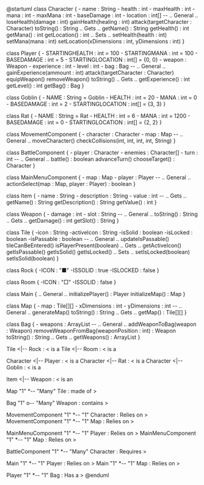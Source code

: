 @startuml
class Character {
    - name : String
    - health : int
    - maxHealth : int
    - mana : int
    - maxMana : int
    - baseDamage : int
    - location : int[]
    --
    .. General ..
    loseHealth(damage : int)
    gainHealth(healing : int)
    attack(targetCharacter : Character)
    toString() : String
    .. Gets ..
    getName() : String
    getHealth() : int
    getMana() : int
    getLocation() : int
    .. Sets ..
    setHealth(health : int)
    setMana(mana : int)
    setLocation(xDimensions : int, yDimensions : int)
}

class Player {
    - STARTINGHEALTH : int = 100
    - STARTINGMANA : int = 100
    - BASEDAMAGE : int = 5
    - STARTINGLOCATION : int[] = {0, 0}
    - weapon : Weapon
    - experience : int
    - level : int
    - bag : Bag
    --
    .. General ..
    gainExperience(ammount : int)
    attack(targetCharacter : Character)
    equipWeapon()
    removeWeapon()
    toString()
    .. Gets ..
    getExperience() : int
    getLevel() : int
    getBag() : Bag
}

class Goblin {
    - NAME : String = Goblin
    - HEALTH : int = 20
    - MANA : int = 0
    - BASEDAMAGE : int = 2
    - STARTINGLOCATION : int[] = {3, 3}
}

class Rat {
    - NAME : String = Rat
    - HEALTH : int = 6
    - MANA : int = 1200
    - BASEDAMAGE : int = 0
    - STARTINGLOCATION : int[] = {2, 2}
}



class MovementComponent {
    - character : Character
    - map : Map
    --
    .. General ..
    moveCharacter()
    checkCollisions(int, int, int, int, String)
}

class BattleComponent {
    - player : Character
    - enemies : Character[]
    - turn : int
    --
    .. General ..
    battle() : boolean
    advanceTurn()
    chooseTarget() : Character
}

class MainMenuComponent {
    - map : Map
    - player : Player
    --
    .. General ..
    actionSelect(map : Map, player : Player) : boolean
}



class Item {
    - name : String
    - description : String
    - value : int
    --
    .. Gets ..
    getName() : String
    getDescription() : String
    getValue() : int
}

class Weapon {
    - damage : int
    - slot : String
    --
    .. General ..
    toString() : String
    .. Gets ..
    getDamage() : int
    getSlot() : String
}



class Tile {
    -icon : String
    -activeIcon : String
    -isSolid : boolean
    -isLocked : boolean
    -isPassable : boolean
    --
    .. General ..
    updateIsPassable()
    tileCanBeEntered()
    isPlayerPresent(boolean)
    .. Gets ..
    getActiveIcon()
    getIsPassable()
    getIsSolid()
    getIsLocked()
    .. Sets ..
    setIsLocked(boolean)
    setIsSolid(boolean)
}

class Rock {
    -ICON : "■"
    -ISSOLID : true
    -ISLOCKED : false
}

class Room {
    -ICON : "□"
    -ISSOLID : false
}



class Main {
    .. General ..
    initializePlayer() : Player
    initializeMap() : Map
}

class Map {
    - map : Tile[][]
    - xDimensions : int
    - yDimensions : int
    --
    .. General ..
    generateMap()
    toString() : String
    .. Gets ..
    getMap() : Tile[][]
}

class Bag {
    - weapons : ArrayList<Weapon>
    --
    .. General ..
    addWeaponToBag(weapon : Weapon)
    removeWeaponFromBag(weaponPosition : int) : Weapon
    toString() : String
    .. Gets ..
    getWeapons() : ArrayList<Weapon>
}

Tile <|-- Rock : < is a
Tile <|-- Room : < is a

Character <|-- Player : < is a
Character <|-- Rat : < is a
Character <|-- Goblin : < is a

Item <|-- Weapon : < is an

Map "1" *-- "Many" Tile : made of >

Bag "1" o-- "Many" Weapon : contains >

MovementComponent "1" *-- "1" Character : Relies on >
MovementComponent "1" *-- "1" Map : Relies on >

MainMenuComponent "1" *-- "1" Player : Relies on >
MainMenuComponent "1" *-- "1" Map : Relies on >

BattleComponent "1" *-- "Many" Character : Requires >

Main "1" *-- "1" Player : Relies on >
Main "1" *-- "1" Map : Relies on >

Player "1" *-- "1" Bag : Has a >
@enduml